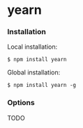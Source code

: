 # yearn

### Installation

Local installation:

    $ npm install yearn

Global installation:

    $ npm install yearn -g

### Options

TODO

